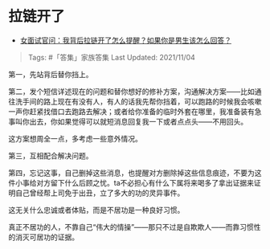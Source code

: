 # 拉链开了

- [女面试官问：我背后拉链开了怎么提醒？如果你是男生该怎么回答？](https://www.zhihu.com/question/489881156/answer/2206824463)

>Tags: #「答集」家族答集
>Last Updated: 2021/11/04

第一，先站背后替你挡上。

第二，发个短信详述现在的问题和替你想好的修补方案，沟通解决方案——比如通往洗手间的路上现在有没有人，有人的话我先帮你挡着，可以跑路的时候我会咳嗽一声你赶紧找借口去跑路去解决；或者给你准备的临时外套在哪里，我准备装有急事叫你出去，你如果觉得可以就短消息回复我一下或者点点头——不用回头。

这方案想周全一点，多考虑一些意外情况。

第三，互相配合解决问题。

第四，忘记这事，自己删掉这些消息，也提醒对方删除掉这些信息痕迹，不要为这件小事给对方留下什么后顾之忧。ta不必担心有什么下属将来喝多了拿出证据来证明自己曾经帮上司免于出丑，立了多大的功的灵异事件。

这无关什么忠诚或者体贴，而是不居功是一种良好习惯。

真正不居功的人，不靠自己“伟大的情操”——那只不过是自欺欺人——而靠习惯性的消灭可居功的证据。

  